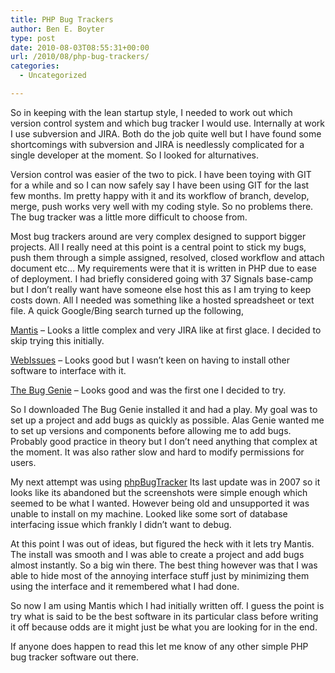 ```yaml
---
title: PHP Bug Trackers
author: Ben E. Boyter
type: post
date: 2010-08-03T08:55:31+00:00
url: /2010/08/php-bug-trackers/
categories:
  - Uncategorized

---
```

So in keeping with the lean startup style, I needed to work out which version control system and which bug tracker I would use. Internally at work I use subversion and JIRA. Both do the job quite well but I have found some shortcomings with subversion and JIRA is needlessly complicated for a single developer at the moment. So I looked for alturnatives.

Version control was easier of the two to pick. I have been toying with GIT for a while and so I can now safely say I have been using GIT for the last few months. Im pretty happy with it and its workflow of branch, develop, merge, push works very well with my coding style. So no problems there. The bug tracker was a little more difficult to choose from.

Most bug trackers around are very complex designed to support bigger projects. All I really need at this point is a central point to stick my bugs, push them through a simple assigned, resolved, closed workflow and attach document etc&#8230; My requirements were that it is written in PHP due to ease of deployment. I had briefly considered going with 37 Signals base-camp but I don&#8217;t really want have someone else host this as I am trying to keep costs down. All I needed was something like a hosted spreadsheet or text file. A quick Google/Bing search turned up the following,

[Mantis][1] &#8211; Looks a little complex and very JIRA like at first glace. I decided to skip trying this initially.
  
[WebIssues][2] &#8211; Looks good but I wasn&#8217;t keen on having to install other software to interface with it.
  
[The Bug Genie][3] &#8211; Looks good and was the first one I decided to try.

So I downloaded The Bug Genie installed it and had a play. My goal was to set up a project and add bugs as quickly as possible. Alas Genie wanted me to set up versions and components before allowing me to add bugs. Probably good practice in theory but I don&#8217;t need anything that complex at the moment. It was also rather slow and hard to modify permissions for users.

My next attempt was using [phpBugTracker][4] Its last update was in 2007 so it looks like its abandoned but the screenshots were simple enough which seemed to be what I wanted. However being old and unsupported it was unable to install on my machine. Looked like some sort of database interfacing issue which frankly I didn&#8217;t want to debug.

At this point I was out of ideas, but figured the heck with it lets try Mantis. The install was smooth and I was able to create a project and add bugs almost instantly. So a big win there. The best thing however was that I was able to hide most of the annoying interface stuff just by minimizing them using the interface and it remembered what I had done.

So now I am using Mantis which I had initially written off. I guess the point is try what is said to be the best software in its particular class before writing it off because odds are it might just be what you are looking for in the end.

If anyone does happen to read this let me know of any other simple PHP bug tracker software out there.

 [1]: http://www.mantisbt.org/
 [2]: http://webissues.mimec.org/
 [3]: http://www.thebuggenie.com/
 [4]: http://phpbt.sourceforge.net/
